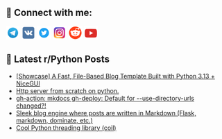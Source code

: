 ## 🔎 Connect with me:
[<img src="https://github.com/bullbesh/bullbesh/blob/main/images/Telegram.png" width="32" height="32" />](https://t.me/bullbesh)
[<img src="https://github.com/bullbesh/bullbesh/blob/main/images/VK.png" width="32" height="32" />](https://vk.com/bullbesh)
[<img src="https://github.com/bullbesh/bullbesh/blob/main/images/Twitter.png" width="32" height="32" />](https://twitter.com/bullbesh1)
[<img src="https://github.com/bullbesh/bullbesh/blob/main/images/Instagram.png" width="32" height="32" />](https://www.instagram.com/bullbesh)
[<img src="https://github.com/bullbesh/bullbesh/blob/main/images/Reddit.png" width="32" height="32" />](https://www.reddit.com/user/bullbesh)
[<img src="https://github.com/bullbesh/bullbesh/blob/main/images/YouTube.png" width="32" height="32" />](https://www.youtube.com/channel/UCtfjRs6uzgq5mfm8S06WTcg)

## 📕 Latest r/Python Posts
<!-- BLOG-POST-LIST:START -->
- [[Showcase] A Fast, File-Based Blog Template Built with Python 3.13 + NiceGUI](https://www.reddit.com/r/Python/comments/1mfve6s/showcase_a_fast_filebased_blog_template_built/)
- [Http server from scratch on python.](https://www.reddit.com/r/Python/comments/1mfpy4d/http_server_from_scratch_on_python/)
- [gh-action: mkdocs gh-deploy: Default for --use-directory-urls changed?!](https://www.reddit.com/r/Python/comments/1mfp8iu/ghaction_mkdocs_ghdeploy_default_for/)
- [Sleek blog engine where posts are written in Markdown &lpar;Flask, markdown, dominate, etc.&rpar;](https://www.reddit.com/r/Python/comments/1mfgydy/sleek_blog_engine_where_posts_are_written_in/)
- [Cool Python threading library &lpar;coil&rpar;](https://www.reddit.com/r/Python/comments/1mfer0g/cool_python_threading_library_coil/)
<!-- BLOG-POST-LIST:END -->
